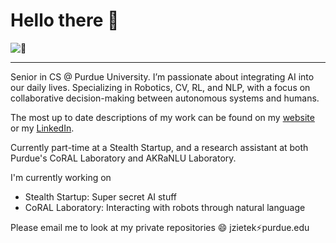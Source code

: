 # Hello there 👋

![:eyes:](githubFront.gif)

---

Senior in CS @ Purdue University. I’m passionate about integrating AI into our daily lives. Specializing in Robotics, CV, RL, and NLP, with a focus on collaborative decision-making between autonomous systems and humans.

The most up to date descriptions of my work can be found on my [website](https://jacobzietek.me/) or my [LinkedIn](https://www.linkedin.com/in/jacob-zietek/).

Currently part-time at a Stealth Startup, and a research assistant at both Purdue's CoRAL Laboratory and AKRaNLU Laboratory.

I'm currently working on
- Stealth Startup: Super secret AI stuff
- CoRAL Laboratory: Interacting with robots through natural language

Please email me to look at my private repositories 😄 jzietek:zap:purdue.edu
